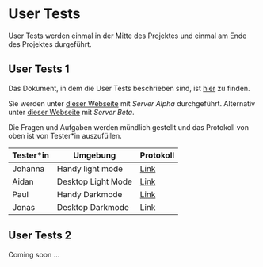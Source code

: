 # User Tests

User Tests werden einmal in der Mitte des Projektes und einmal am Ende des Projektes durgeführt.

## User Tests 1

Das Dokument, in dem die User Tests beschrieben sind, ist [hier](https://erlebnisweltsport-my.sharepoint.com/:w:/g/personal/paul_bahde_erlebniswelt-sport_de/EcTX1aj7vbVFvF7tAWrekXIByCuKyVS3wUsPGesr_pw3sg?e=L4tQli) zu finden.

Sie werden unter [dieser Webseite](https://bubble-matee-rhuxoreii-johannas-projects-44110de8.vercel.app/) mit _Server Alpha_ durchgeführt.
Alternativ unter [dieser Webseite](https://bubble-matee-jdgqxtij7-johannas-projects-44110de8.vercel.app) mit _Server Beta_.

Die Fragen und Aufgaben werden mündlich gestellt und das Protokoll von oben ist von Tester\*in auszufüllen.

| Tester\*in | Umgebung         | Protokoll                                                                                                         |
| ---------- | ---------------- | ----------------------------------------------------------------------------------------------------------------- |
| Johanna    | Handy light mode | [Link](https://sap-my.sharepoint.com/:w:/p/johanna_deike/Ec4r0QAuCFZOqSKVEOJxjGkBlWymRwg5327QOzlib5HVQg?e=lvWV1I) |
| Aidan      | Desktop Light Mode | [Link](https://sap-my.sharepoint.com/:w:/p/aidan_zimmer/EVpv47mjqnVGhYmq-Uyi0nEBxKkCUBGFkKzgJ1jNEWvRbA?e=QQwRXX) |
| Paul       | Handy Darkmode   | [Link](https://erlebnisweltsport-my.sharepoint.com/:w:/g/personal/paul_bahde_erlebniswelt-sport_de/EZilxD-rCfdGqG60sBeOIvABr2gaNiYDfsUDLZyRvZ6Olw?e=Y0O0AO)|
| Jonas      | Desktop Darkmode | Link                                                                                                              |

## User Tests 2

Coming soon ...

